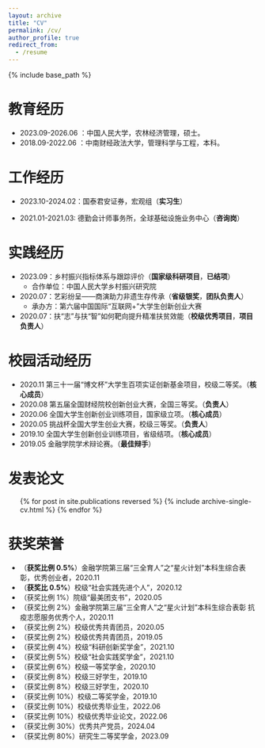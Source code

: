 ```yaml
---
layout: archive
title: "CV"
permalink: /cv/
author_profile: true
redirect_from:
  - /resume
---
```


{% include base_path %}

教育经历
======
* 2023.09-2026.06 ：中国人民大学，农林经济管理，硕士。
* 2018.09-2022.06 ：中南财经政法大学，管理科学与工程，本科。

工作经历
======
* 2023.10-2024.02：国泰君安证券，宏观组（**实习生**）

* 2021.01-2021.03: 德勤会计师事务所，全球基础设施业务中心（**咨询岗**）
  
实践经历
======
* 2023.09：乡村振兴指标体系与跟踪评价（**国家级科研项目**，**已结项**）
  * 合作单位：中国人民大学乡村振兴研究院
* 2020.07：艺彩纷呈——商演助力非遗生存传承（**省级银奖**，**团队负责人**）
  * 承办方：第六届中国国际“互联网+”大学生创新创业大赛
* 2020.07：扶“志”与扶“智”如何靶向提升精准扶贫效能（**校级优秀项目**，**项目负责人**）

校园活动经历
======
* 2020.11 第三十一届“博文杯”大学生百项实证创新基金项目，校级二等奖。（**核心成员**）
* 2020.08 第五届全国财经院校创新创业大赛，全国三等奖。（**负责人**）
* 2020.06 全国大学生创新创业训练项目，国家级立项。（**核心成员**）
* 2020.05 挑战杯全国大学生创业大赛，校级三等奖。（**负责人**）
* 2019.10 全国大学生创新创业训练项目，省级结项。（**核心成员**）
* 2019.05 金融学院学术辩论赛。（**最佳辩手**）

发表论文
======
  <ul>{% for post in site.publications reversed %}
    {% include archive-single-cv.html %}
  {% endfor %}</ul>

获奖荣誉
======
* （**获奖比例 0.5%**）金融学院第三届“三全育人”之“星火计划”本科生综合表彰，优秀创业者，2020.11 
* （**获奖比 0.5%**）校级“社会实践先进个人”，2020.12
* （获奖比例 1%）院级“最美团支书”，2020.05 
* （获奖比例 2%）金融学院第三届“三全育人”之“星火计划”本科生综合表彰 抗疫志愿服务优秀个人，2020.11 
* （获奖比例 2%）校级优秀共青团员，2020.05 
* （获奖比例 2%）校级优秀共青团员，2019.05 
* （获奖比例 4%）校级“科研创新奖学金”，2021.10 
* （获奖比例 5%）校级“社会实践奖学金”，2021.10 
* （获奖比例 6%）校级一等奖学金，2020.10 
* （获奖比例 8%）校级三好学生，2019.10 
* （获奖比例 8%）校级三好学生，2020.10 
* （获奖比例 10%）校级二等奖学金，2019.10 
* （获奖比例 10%）校级优秀毕业生，2022.06 
* （获奖比例 10%）校级优秀毕业论文，2022.06 
* （获奖比例 30%）优秀共产党员，2024.04 
* （获奖比例 80%）研究生二等奖学金，2023.09

